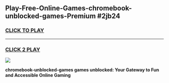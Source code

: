 
## Play-Free-Online-Games-chromebook-unblocked-games-Premium #2jb24
<h3>
<a href="https://premium.freeplayer.one?title=chromebook-unblocked-games&ref=8M">CLICK TO PLAY</a></h3>
<hr>

<h3>
<a href="https://premium.freeplayer.one?title=chromebook-unblocked-games&ref=8M">CLICK 2 PLAY</a>
  
</h3>

<a href="https://premium.freeplayer.one?title=chromebook-unblocked-games&ref=8M"><img src="https://clearcache.store/games.png"></a>


**chromebook-unblocked-games games unblocked: Your Gateway to Fun and Accessible Online Gaming**
